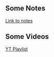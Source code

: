 ## Some Notes

[Link to notes](https://www.notion.so/Understanding-LSTM-240c3e3374c680f2a692c3582ee0a566?source=copy_link)

## Some Videos

[YT Playlist](https://youtube.com/playlist?list=PL0WLkVEu0xthaQ4IBze3lhjllsrNdeSEv&si=r9_HQdkPOopZL-9d)
